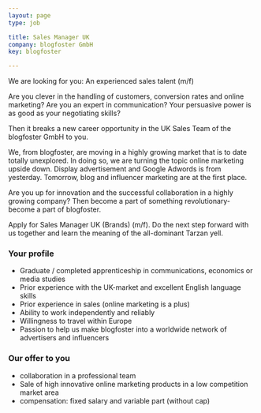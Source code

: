 ```yaml
---
layout: page
type: job

title: Sales Manager UK
company: blogfoster GmbH
key: blogfoster

---
```


We are looking for you: An experienced sales talent (m/f)

Are you clever in the handling of customers, conversion rates and online marketing? Are you an expert in communication? Your persuasive power is as good as your negotiating skills?

Then it breaks a new career opportunity in the UK Sales Team of the blogfoster GmbH to you.

We, from blogfoster, are moving in a highly growing market that is to date totally unexplored. In doing so, we are turning the topic online marketing upside down. Display advertisement and Google Adwords is from yesterday. Tomorrow, blog and influencer marketing are at the first place.

Are you up for innovation and the successful collaboration in a highly growing company? Then become a part of something revolutionary- become a part of blogfoster.

Apply for Sales Manager UK (Brands) (m/f). Do the next step forward with us together and learn the meaning of the all-dominant Tarzan yell.


### Your profile

- Graduate / completed apprenticeship in communications, economics or media studies
- Prior experience with the UK-market and excellent English language skills
- Prior experience in sales (online marketing is a plus)
- Ability to work independently and reliably
- Willingness to travel within Europe
- Passion to help us make blogfoster into a worldwide network of advertisers and influencers


### Our offer to you

* collaboration in a professional team
* Sale of high innovative online marketing products in a low competition market area
* compensation: fixed salary and variable part (without cap)
